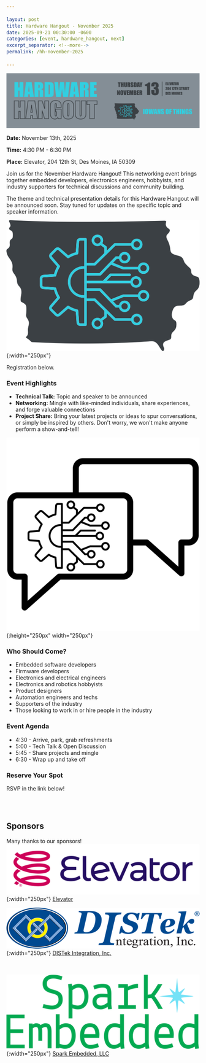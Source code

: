 ```yaml
---

layout: post
title: Hardware Hangout - November 2025
date: 2025-09-21 00:30:00 -0600
categories: [event, hardware_hangout, next]
excerpt_separator: <!--more-->
permalink: /hh-november-2025

---
```


![Banner](../assets/images/banner_hardware_hangout_2025_11.png)

**Date:**  November 13th, 2025

**Time:**  4:30 PM - 6:30 PM

**Place:** Elevator, 204 12th St, Des Moines, IA 50309

Join us for the November Hardware Hangout! This networking event brings together embedded developers, electronics engineers, hobbyists, and industry supporters for technical discussions and community building.

The theme and technical presentation details for this Hardware Hangout will be announced soon. Stay tuned for updates on the specific topic and speaker information.

![Logo](/assets/images/iowans_of_things.png){:width="250px"}

Registration below.

<!--more-->  
<!--the above "comment" tells the main page where to put the break-->

### Event Highlights

- **Technical Talk:** Topic and speaker to be announced
- **Networking:** Mingle with like-minded individuals, share experiences, and forge valuable connections
- **Project Share:** Bring your latest projects or ideas to spur conversations, or simply be inspired by others. Don't worry, we won't make anyone perform a show-and-tell!

![Icon](/assets/images/icon_hardware_hangout.png){:height="250px" width="250px"}

### Who Should Come?

- Embedded software developers
- Firmware developers
- Electronics and electrical engineers
- Electronics and robotics hobbyists
- Product designers
- Automation engineers and techs
- Supporters of the industry
- Those looking to work in or hire people in the industry

### Event Agenda

- 4:30 - Arrive, park, grab refreshments
- 5:00 - Tech Talk & Open Discussion
- 5:45 - Share projects and mingle
- 6:30 - Wrap up and take off

### Reserve Your Spot

RSVP in the link below!
<script charset="utf-8" type="text/javascript" src="//js.hsforms.net/forms/embed/v2.js"></script>
<script>
  hbspt.forms.create({
    portalId: "48052701",
    formId: "46948ec1-113a-4baf-8b59-1a30f45a5523",
    region: "na1"
  });
</script>

<br /><br />

## Sponsors

Many thanks to our sponsors!
![Elevator Logo](/assets/images/elevator_logo.png){:width="250px"}
[Elevator](https://www.elevatorspaces.com/des-moines)

![DISTek Logo](/assets/images/DISTek_Logo.png){:width="250px"}
[DISTek Integration, Inc.](https://distek.com/)

<br /><br />
![Spark Logo](/assets/images/spark_embedded_logo_transparent.png){:width="250px"}
[Spark Embedded, LLC](https://sparkembedded.com/)